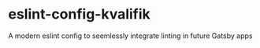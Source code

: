 # eslint-config-kvalifik
A modern eslint config to seemlessly integrate linting in future Gatsby apps
